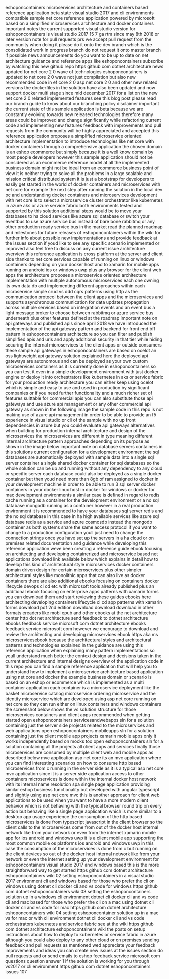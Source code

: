 eshoponcontainers microservices architecture and containers based reference application beta state visual studio 2017 and cli environments compatible sample net core reference application powered by microsoft based on a simplified microservices architecture and docker containers important notes the current supported visual studio version for eshoponcontainers is visual studio 2017 15 7 ga rtm since may 8th 2018 or later version note for pull requests prs we accept pull request from the community when doing it please do it onto the dev branch which is the consolidated work in progress branch do not request it onto master branch if possible news announcements do you want to be up to date on net architecture guidance and reference apps like eshoponcontainers subscribe by watching this new github repo https github com dotnet architecture news updated for net core 2 0 wave of technologies eshoponcontainers is updated to net core 2 0 wave not just compilation but also new recommended code in ef core 2 0 asp net core 2 0 and other new related versions the dockerfiles in the solution have also been updated and now support docker multi stage since mid december 2017 for a list on the new net core 2 0 related implemented features see this blog post please read our branch guide to know about our branching policy disclaimer important the current state of this sample application is beta because we are constantly evolving towards new released technologies therefore many areas could be improved and change significantly while refactoring current code and implementing new features feedback with improvements and pull requests from the community will be highly appreciated and accepted this reference application proposes a simplified microservice oriented architecture implementation to introduce technologies like net core with docker containers through a comprehensive application the chosen domain is an eshop ecommerce but simply because it is a well know domain by most people developers however this sample application should not be considered as an ecommerce reference model at all the implemented business domain might not be ideal from an ecommerce business point of view it is neither trying to solve all the problems in a large scalable and mission critical distributed system it is just a bootstrap for developers to easily get started in the world of docker containers and microservices with net core for example the next step after running the solution in the local dev pc and understanding docker containers and microservices development with net core is to select a microservice cluster orchestrator like kubernetes in azure aks or azure service fabric both environments tested and supported by this solution additional steps would be to move your databases to ha cloud services like azure sql database or switch your eventbus to use azure service bus instead of bare bone rabbitmq or any other production ready service bus in the market read the planned roadmap and milestones for future releases of eshoponcontainers within the wiki for further info about possible new implementations and provide feedback at the issues section if youd like to see any specific scenario implemented or improved also feel free to discuss on any current issue architecture overview this reference application is cross platform at the server and client side thanks to net core services capable of running on linux or windows containers depending on your docker host and to xamarin for mobile apps running on android ios or windows uwp plus any browser for the client web apps the architecture proposes a microservice oriented architecture implementation with multiple autonomous microservices each one owning its own data db and implementing different approaches within each microservice simple crud vs ddd cqrs patterns using http as the communication protocol between the client apps and the microservices and supports asynchronous communication for data updates propagation across multiple services based on integration events and an event bus a light message broker to choose between rabbitmq or azure service bus underneath plus other features defined at the roadmap important note on api gateways and published apis since april 2018 we have introduced the implementation of the api gateway pattern and backend for front end bff pattern in eshoponcontainers architecture so you can filter and publish simplified apis and uris and apply additional security in that tier while hiding securing the internal microservices to the client apps or outside consumers these sample api gateways in eshoponcontainers are based on ocelot an oss lightweight api gateway solution explained here the deployed api gateways are autonomous and can be deployed as your own custom microservices containers as it is currently done in eshoponcontainers so you can test it even in a simple development environment with just docker engine or deploy it into orchestrators like kubernetes in aks or service fabric for your production ready architecture you can either keep using ocelot which is simple and easy to use and used in production by significant companies or if you need further functionality and a much richer set of features suittable for commercial apis you can also substitute those api gateways and use azure api management or any other commercial api gateway as shown in the following image the sample code in this repo is not making use of azure api management in order to be able to provide an f5 experience in visual studio or cli of the sample with no up front dependencies in azure but you could evaluate api gateways alternatives when building for production internal architecture and design of the microservices the microservices are different in type meaning different internal architecture pattern approaches depending on its purpose as shown in the image below important note on database servers containers in this solutions current configuration for a development environment the sql databases are automatically deployed with sample data into a single sql server container a single shared docker container for sql databases so the whole solution can be up and running without any dependency to any cloud or specific server each database could also be deployed as a single docker container but then youd need more than 8gb of ram assigned to docker in your development machine in order to be able to run 3 sql server docker containers in your docker linux host in docker for windows or docker for mac development environments a similar case is defined in regard to redis cache running as a container for the development environment or a no sql database mongodb running as a container however in a real production environment it is recommended to have your databases sql server redis and the no sql database in this case in ha high available services like azure sql database redis as a service and azure cosmosdb instead the mongodb container as both systems share the same access protocol if you want to change to a production configuration youll just need to change the connection strings once you have set up the servers in a ha cloud or on premises related documentation and guidance while developing this reference application weve been creating a reference guide ebook focusing on architecting and developing containerized and microservice based net applications download link available below which explains in detail how to develop this kind of architectural style microservices docker containers domain driven design for certain microservices plus other simpler architectural styles like monolithic apps that can also live as docker containers there are also additional ebooks focusing on containers docker lifecycle devops ci cd etc with microsoft tools already published plus an additional ebook focusing on enterprise apps patterns with xamarin forms you can download them and start reviewing these guides ebooks here architecting developing containers lifecycle ci cd app patterns with xamarin forms download pdf 2nd edition download download download in other formats ereaders like mobi epub and other ebooks at the net architecture center http dot net architecture send feedback to dotnet architecture ebooks feedback service microsoft com dotnet architecture ebooks feedback service microsoft com however we encourage to download and review the architecting and developing microservices ebook https aka ms microservicesebook because the architectural styles and architectural patterns and technologies explained in the guidance are using this reference application when explaining many pattern implementations so youll understand much better the context design and decisions taken in the current architecture and internal designs overview of the application code in this repo you can find a sample reference application that will help you to understand how to implement a microservice architecture based application using net core and docker the example business domain or scenario is based on an eshop or ecommerce which is implemented as a multi container application each container is a microservice deployment like the basket microservice catalog microservice ordering microservice and the identity microservice which are developed using asp net core running on net core so they can run either on linux containers and windows containers the screenshot below shows the vs solution structure for those microservices containers and client apps recommended when getting started open eshoponcontainers servicesandwebapps sln for a solution containing just the server side projects related to the microservices and web applications open eshoponcontainers mobileapps sln for a solution containing just the client mobile app projects xamarin mobile apps only it works independently based on mocks too open eshoponcontainers sln for a solution containing all the projects all client apps and services finally those microservices are consumed by multiple client web and mobile apps as described below mvc application asp net core its an mvc application where you can find interesting scenarios on how to consume http based microservices from c running in the server side as it is a typical asp net core mvc application since it is a server side application access to other containers microservices is done within the internal docker host network with its internal name resolution spa single page application providing similar eshop business functionality but developed with angular typescript and slightly using asp net core mvc this is another approach for client web applications to be used when you want to have a more modern client behavior which is not behaving with the typical browser round trip on every action but behaving like a single page application which is more similar to a desktop app usage experience the consumption of the http based microservices is done from typescript javascript in the client browser so the client calls to the microservices come from out of the docker host internal network like from your network or even from the internet xamarin mobile app for ios android and windows uwp it is a client mobile app supporting the most common mobile os platforms ios android and windows uwp in this case the consumption of the microservices is done from c but running on the client devices so out of the docker host internal network like from your network or even the internet setting up your development environment for eshoponcontainers visual studio 2017 and windows based this is the more straightforward way to get started https github com dotnet architecture eshoponcontainers wiki 02 setting eshoponcontainers in a visual studio 2017 environment cli and windows based for those who prefer the cli on windows using dotnet cli docker cli and vs code for windows https github com dotnet eshoponcontainers wiki 03 setting the eshoponcontainers solution up in a windows cli environment dotnet cli docker cli and vs code cli and mac based for those who prefer the cli on a mac using dotnet cli docker cli and vs code for mac https github com dotnet architecture eshoponcontainers wiki 04 setting eshoponcontainer solution up in a mac vs for mac or with cli environment dotnet cli docker cli and vs code orchestrators kubernetes and service fabric see at the wiki https github com dotnet architecture eshoponcontainers wiki the posts on setup instructions about how to deploy to kubernetes or service fabric in azure although you could also deploy to any other cloud or on premises sending feedback and pull requests as mentioned wed appreciate your feedback improvements and ideas you can create new issues at the issues section do pull requests and or send emails to eshop feedback service microsoft com questions question answer 1 if the solution is working for you through vs2017 or cli environment https github com dotnet eshoponcontainers issues 107